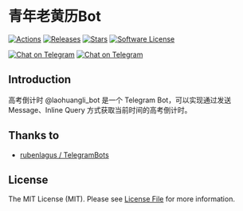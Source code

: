 # 青年老黄历Bot

[![Actions][ico-actions]][link-actions]
[![Releases][ico-releases]][link-releases]
[![Stars][ico-stars]][link-stars]
[![Software License][ico-license]](LICENSE)

[![Chat on Telegram][ico-telegram]][link-telegram]
[![Chat on Telegram][ico-telegram-channel]][link-telegram-channel]


## Introduction
高考倒计时 @laohuangli_bot 是一个 Telegram Bot，可以实现通过发送 Message、Inline Query 方式获取当前时间的高考倒计时。

## Thanks to
- [rubenlagus / TelegramBots](https://github.com/rubenlagus/TelegramBots)

## License
The MIT License (MIT). Please see [License File](LICENSE) for more information.

[ico-actions]: https://github.com/HerbertGao/laohuangli_bot/workflows/Java%20CI%20with%20Maven/badge.svg
[ico-telegram]: https://img.shields.io/badge/@laohuangli__bot-2CA5E0.svg?style=flat-square&logo=telegram&label=Telegram
[ico-telegram-channel]: https://img.shields.io/badge/@laohuangli-2CA5E0.svg?style=flat-square&logo=telegram&label=Telegram
[ico-releases]: https://img.shields.io/github/release/HerbertGao/laohuangli_bot
[ico-stars]: https://img.shields.io/github/stars/HerbertGao/laohuangli_bot
[ico-license]: https://img.shields.io/github/license/HerbertGao/laohuangli_bot

[link-actions]: https://github.com/HerbertGao/laohuangli_bot/actions
[link-telegram]: https://t.me/laohuangli_bot
[link-telegram-channel]: https://t.me/laohuangli
[link-releases]: https://github.com/HerbertGao/laohuangli_bot/releases
[link-stars]: https://github.com/HerbertGao/laohuangli_bot
[link-license]: https://opensource.org/licenses/MIT